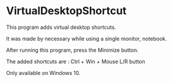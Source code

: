 # VirtualDesktopShortcut

This program adds virtual desktop shortcuts. 

It was made by necessary while using a single monitor, notebook. 

After running this program, press the Minimize button.

The added shortcuts are : Ctrl + Win + Mouse L/R button

Only available on Windows 10.
